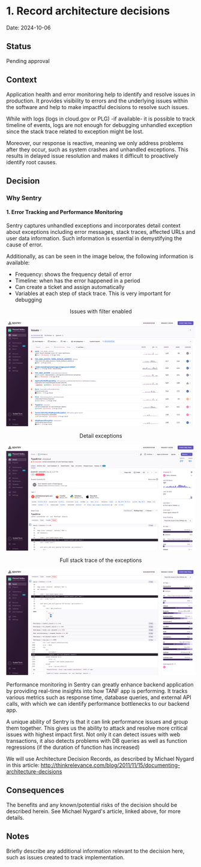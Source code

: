 # 1. Record architecture decisions

Date: 2024-10-06

## Status

Pending approval

## Context

Application health and error monitoring help to identify and resolve issues in production. It provides visibility to errors and the underlying issues within the software and help to make impactful decisions to resolve such issues.

While with logs (logs in cloud.gov or PLG) -if available- it is possible to track timeline of events, logs are not enough for debugging unhandled exception since the stack trace related to exception might be lost.

Moreover, our response is reactive, meaning we only address problems after they occur, such as system crashes and unhandled exceptions. This results in delayed issue resolution and makes it difficult to proactively identify root causes. 

## Decision

### Why Sentry

#### 1. Error Tracking and Performance Monitoring

Sentry captures unhandled exceptions and incorporates detail context about exceptions including error messages, stack traces, affected URLs and user data information. Such information is essential in demystifying the cause of error.

Additionally, as can be seen in the image below, the following information is available:

- Frequency: shows the frequency detail of error 
- Timeline: when has the error happened in a period
- Can create a ticket and assign automatically
- Variables at each step of stack trace. This is very important for debugging

<p style="text-align:center; margin:0; padding:0;">Issues with filter enabled</p>

![Issues with filter enabled](../images/sentry/1.%20Issues%20with%20filter%20enabled.png)

<p style="text-align:center; margin:0;padding:0;">Detail exceptions</p>

![Detail exceptions](../images/sentry/3.%20detail%20about%20exception.png)

<p style="text-align:center; margin:0; padding:0;">Full stack trace of the exceptions</p>

![Full stack trace of the exceptions](../images/sentry/4.%20full%20stack%20trace%20of%20the%20exceptions.png)


Performance monitoring in Sentry can greatly enhance backend application by providing real-time insights into how TANF app is performing. It tracks various metrics such as response time, database queries, and external API calls, with which we can identify performance bottlenecks to our backend app.

A unique ability of Sentry is that it can link performance issues and group them together. This gives us the ability to attack and resolve more critical issues with highest impact first. Not only it can detect issues with web transactions, it also detects problems with DB queries as well as function regressions (if the duration of function has increased)

We will use Architecture Decision Records, as described by Michael Nygard in this article: http://thinkrelevance.com/blog/2011/11/15/documenting-architecture-decisions

## Consequences

The benefits and any known/potential risks of the decision should be described herein. See Michael Nygard's article, linked above, for more details.

## Notes

Briefly describe any additional information relevant to the decision here, such as issues created to track implementation. 
